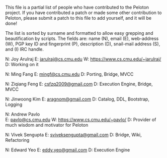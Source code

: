 This file is a partial list of people who have contributed to the Peloton
project.  If you have contributed a patch or made some other contribution to
Peloton, please submit a patch to this file to add yourself, and it will be
done!

The list is sorted by surname and formatted to allow easy grepping and
beautification by scripts.  The fields are: name (N), email (E), web-address
(W), PGP key ID and fingerprint (P), description (D), snail-mail address
(S), and (I) IRC handle.


N: Joy Arulraj
E: jarulraj@cs.cmu.edu
W: https://www.cs.cmu.edu/~jarulraj/
D: Working on it

N: Ming Fang
E: mingf@cs.cmu.edu
D: Porting, Bridge, MVCC 

N: Ziqiang Feng
E: csfzq2009@gmail.com 
D: Execution Engine, Bridge, MVCC 

N: Jinwoong Kim
E: aragnom@gmail.com 
D: Catalog, DDL, Bootstrap, Logging 

N: Andrew Pavlo  
E: pavlo@cs.cmu.edu
W: https://www.cs.cmu.edu/~pavlo/
D: Provider of much wisdom and motivator for Peloton

N: Vivek Sengupta
E: sviveksengupta@gmail.com 
D: Bridge, Wiki, Refactoring

N: Edward Yeo 
E: eddy.yeo@gmail.com 
D: Execution Engine
